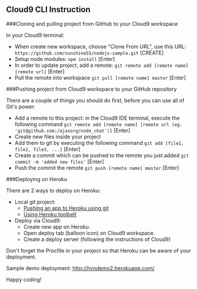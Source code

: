 ## Cloud9 CLI Instruction

###Cloning and pulling project from GitHub to your Cloud9 workspace

In your Cloud9 terminal:

  * When create new workspace, choose "Clone From URL", use this URL:
    `https://github.com/sunshine55/nodejs-sample.git` [CREATE]
  * Setup node modules:
    `npm install` [Enter]
  * In order to update project, add a remote:
    `git remote add [remote name] [remote url]` [Enter]
  * Pull the remote into workspace
    `git pull [remote name] master` [Enter]


###Pushing project from Cloud9 workspace to your GitHub repository

There are a couple of things you should do first, before you can use all of Git's power:

  * Add a remote to this project: in the Cloud9 IDE terminal, execute the following command
    `git remote add [remote name] [remote url (eg. 'git@github.com:/ajaxorg/node_chat')]` [Enter]
  * Create new files inside your project
  * Add them to git by executing the following command
    `git add [file1, file2, file3, ...]` [Enter]
  * Create a commit which can be pushed to the remote you just added
    `git commit -m 'added new files'` [Enter]
  * Push the commit the remote
    `git push [remote name] master` [Enter]

###Deploying on Heroku

There are 2 ways to deploy on Heroku:
  
  * Local git project:
    - [Pushing an app to Heroku using git](https://devcenter.heroku.com/articles/git)
    - [Using Heroku toolbelt](https://toolbelt.heroku.com/)
  * Deploy via Cloud9:
    - Create new app on Heroku.
    - Open deploy tab (balloon icon) on Cloud9 workspace.
    - Create a deploy server (following the instructions of Cloud9)

Don't forget the Procfile in your project so that Heroku can be aware of your deployment.

Sample demo deployment: http://hvndemo2.herokuapp.com/

Happy coding!
